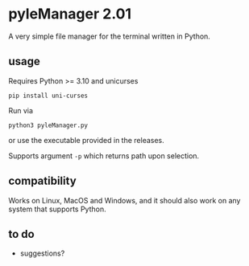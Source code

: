 # pyleManager 2.01

A very simple file manager for the terminal written in Python.

## usage

Requires Python >= 3.10 and unicurses
```
pip install uni-curses
```
Run via
```
python3 pyleManager.py
```
or use the executable provided in the releases.

Supports argument `-p` which returns path upon selection.

## compatibility

Works on Linux, MacOS and Windows, and it should also work on any system that supports Python.

## to do

- suggestions?
